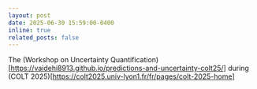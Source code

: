 ```yaml
---
layout: post
date: 2025-06-30 15:59:00-0400
inline: true
related_posts: false
---
```


The (Workshop on Uncertainty Quantification)[https://vaidehi8913.github.io/predictions-and-uncertainty-colt25/] during (COLT 2025)[https://colt2025.univ-lyon1.fr/fr/pages/colt-2025-home]
